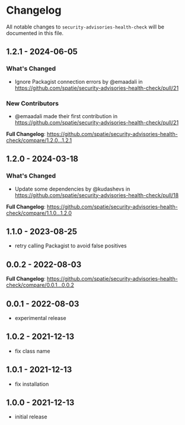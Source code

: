 # Changelog

All notable changes to `security-advisories-health-check` will be documented in this file.

## 1.2.1 - 2024-06-05

### What's Changed

* Ignore Packagist connection errors by @emaadali in https://github.com/spatie/security-advisories-health-check/pull/21

### New Contributors

* @emaadali made their first contribution in https://github.com/spatie/security-advisories-health-check/pull/21

**Full Changelog**: https://github.com/spatie/security-advisories-health-check/compare/1.2.0...1.2.1

## 1.2.0 - 2024-03-18

### What's Changed

* Update some dependencies by @kudashevs in https://github.com/spatie/security-advisories-health-check/pull/18

**Full Changelog**: https://github.com/spatie/security-advisories-health-check/compare/1.1.0...1.2.0

## 1.1.0 - 2023-08-25

- retry calling Packagist to avoid false positives

## 0.0.2 - 2022-08-03

**Full Changelog**: https://github.com/spatie/security-advisories-health-check/compare/0.0.1...0.0.2

## 0.0.1 - 2022-08-03

- experimental release

## 1.0.2 - 2021-12-13

- fix class name

## 1.0.1 - 2021-12-13

- fix installation

## 1.0.0 - 2021-12-13

- initial release
